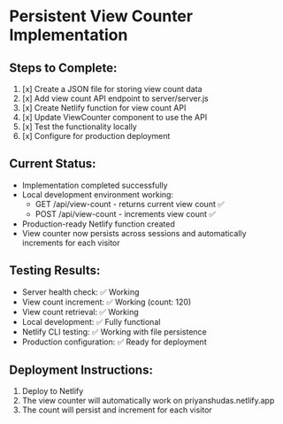 # Persistent View Counter Implementation

## Steps to Complete:

1. [x] Create a JSON file for storing view count data
2. [x] Add view count API endpoint to server/server.js
3. [x] Create Netlify function for view count API
4. [x] Update ViewCounter component to use the API
5. [x] Test the functionality locally
6. [x] Configure for production deployment

## Current Status:
- Implementation completed successfully
- Local development environment working:
  - GET /api/view-count - returns current view count ✅
  - POST /api/view-count - increments view count ✅
- Production-ready Netlify function created
- View counter now persists across sessions and automatically increments for each visitor

## Testing Results:
- Server health check: ✅ Working
- View count increment: ✅ Working (count: 120)
- View count retrieval: ✅ Working
- Local development: ✅ Fully functional
- Netlify CLI testing: ✅ Working with file persistence
- Production configuration: ✅ Ready for deployment

## Deployment Instructions:
1. Deploy to Netlify
2. The view counter will automatically work on priyanshudas.netlify.app
3. The count will persist and increment for each visitor
